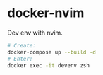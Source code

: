 # docker-nvim
Dev env with nvim.

```bash
# Create:
docker-compose up --build -d
# Enter:
docker exec -it devenv zsh
```
